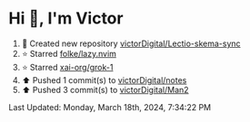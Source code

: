 <h1>Hi 👋, I'm Victor </h1>

<!--RECENT_ACTIVITY:start-->
1. 📔 Created new repository [victorDigital/Lectio-skema-sync](https://github.com/victorDigital/Lectio-skema-sync)<br>
2. ⭐ Starred [folke/lazy.nvim](https://github.com/folke/lazy.nvim)<br>
3. ⭐ Starred [xai-org/grok-1](https://github.com/xai-org/grok-1)<br>
4. ⬆️ Pushed 1 commit(s) to [victorDigital/notes](https://github.com/victorDigital/notes)<br>
5. ⬆️ Pushed 3 commit(s) to [victorDigital/Man2](https://github.com/victorDigital/Man2)<br>
<!--RECENT_ACTIVITY:end-->

<!--RECENT_ACTIVITY:last_update-->
Last Updated: Monday, March 18th, 2024, 7:34:22 PM
<!--RECENT_ACTIVITY:last_update_end-->
